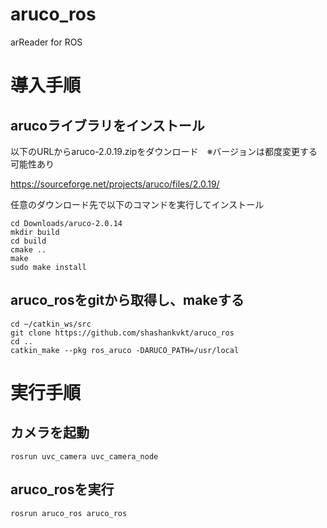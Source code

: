 # aruco_ros
arReader for ROS
# 導入手順
## arucoライブラリをインストール
以下のURLからaruco-2.0.19.zipをダウンロード　※バージョンは都度変更する可能性あり

https://sourceforge.net/projects/aruco/files/2.0.19/

任意のダウンロード先で以下のコマンドを実行してインストール
```
cd Downloads/aruco-2.0.14
mkdir build
cd build
cmake ..
make
sudo make install 
```

## aruco_rosをgitから取得し、makeする
```
cd ~/catkin_ws/src  
git clone https://github.com/shashankvkt/aruco_ros  
cd ..  
catkin_make --pkg ros_aruco -DARUCO_PATH=/usr/local  
```

# 実行手順
## カメラを起動
```
rosrun uvc_camera uvc_camera_node
```
## aruco_rosを実行
```
rosrun aruco_ros aruco_ros
```
